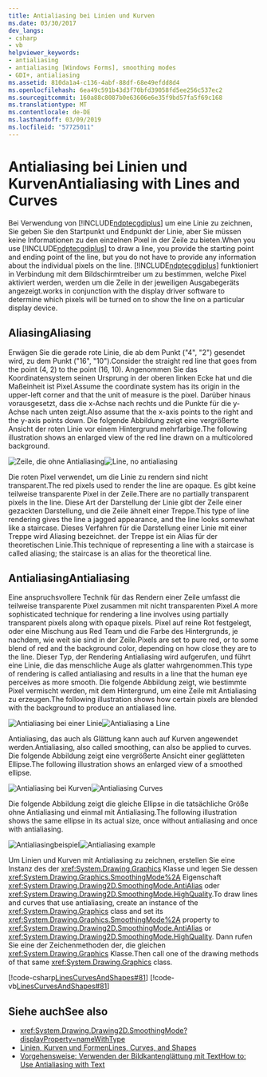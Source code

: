 ```yaml
---
title: Antialiasing bei Linien und Kurven
ms.date: 03/30/2017
dev_langs:
- csharp
- vb
helpviewer_keywords:
- antialiasing
- antialiasing [Windows Forms], smoothing modes
- GDI+, antialiasing
ms.assetid: 810da1a4-c136-4abf-88df-68e49efdd8d4
ms.openlocfilehash: 6ea49c591b43d3f70bfd39058fd5ee256c537ec2
ms.sourcegitcommit: 160a88c8087b0e63606e6e35f9bd57fa5f69c168
ms.translationtype: MT
ms.contentlocale: de-DE
ms.lasthandoff: 03/09/2019
ms.locfileid: "57725011"
---
```

# <a name="antialiasing-with-lines-and-curves"></a><span data-ttu-id="afb0b-102">Antialiasing bei Linien und Kurven</span><span class="sxs-lookup"><span data-stu-id="afb0b-102">Antialiasing with Lines and Curves</span></span>
<span data-ttu-id="afb0b-103">Bei Verwendung von [!INCLUDE[ndptecgdiplus](../../../../includes/ndptecgdiplus-md.md)] um eine Linie zu zeichnen, Sie geben Sie den Startpunkt und Endpunkt der Linie, aber Sie müssen keine Informationen zu den einzelnen Pixel in der Zeile zu bieten.</span><span class="sxs-lookup"><span data-stu-id="afb0b-103">When you use [!INCLUDE[ndptecgdiplus](../../../../includes/ndptecgdiplus-md.md)] to draw a line, you provide the starting point and ending point of the line, but you do not have to provide any information about the individual pixels on the line.</span></span> [!INCLUDE[ndptecgdiplus](../../../../includes/ndptecgdiplus-md.md)] <span data-ttu-id="afb0b-104">funktioniert in Verbindung mit dem Bildschirmtreiber um zu bestimmen, welche Pixel aktiviert werden, werden um die Zeile in der jeweiligen Ausgabegeräts angezeigt.</span><span class="sxs-lookup"><span data-stu-id="afb0b-104">works in conjunction with the display driver software to determine which pixels will be turned on to show the line on a particular display device.</span></span>  
  
## <a name="aliasing"></a><span data-ttu-id="afb0b-105">Aliasing</span><span class="sxs-lookup"><span data-stu-id="afb0b-105">Aliasing</span></span>  
 <span data-ttu-id="afb0b-106">Erwägen Sie die gerade rote Linie, die ab dem Punkt ("4", "2") gesendet wird, zu dem Punkt ("16", "10").</span><span class="sxs-lookup"><span data-stu-id="afb0b-106">Consider the straight red line that goes from the point (4, 2) to the point (16, 10).</span></span> <span data-ttu-id="afb0b-107">Angenommen Sie das Koordinatensystem seinen Ursprung in der oberen linken Ecke hat und die Maßeinheit ist Pixel.</span><span class="sxs-lookup"><span data-stu-id="afb0b-107">Assume the coordinate system has its origin in the upper-left corner and that the unit of measure is the pixel.</span></span> <span data-ttu-id="afb0b-108">Darüber hinaus vorausgesetzt, dass die x-Achse nach rechts und die Punkte für die y-Achse nach unten zeigt.</span><span class="sxs-lookup"><span data-stu-id="afb0b-108">Also assume that the x-axis points to the right and the y-axis points down.</span></span> <span data-ttu-id="afb0b-109">Die folgende Abbildung zeigt eine vergrößerte Ansicht der roten Linie vor einem Hintergrund mehrfarbige.</span><span class="sxs-lookup"><span data-stu-id="afb0b-109">The following illustration shows an enlarged view of the red line drawn on a multicolored background.</span></span>  
  
 <span data-ttu-id="afb0b-110">![Zeile, die ohne Antialiasing](./media/aboutgdip02-art33.gif "AboutGdip02_Art33")</span><span class="sxs-lookup"><span data-stu-id="afb0b-110">![Line, no antialiasing](./media/aboutgdip02-art33.gif "AboutGdip02_Art33")</span></span>  
  
 <span data-ttu-id="afb0b-111">Die roten Pixel verwendet, um die Linie zu rendern sind nicht transparent.</span><span class="sxs-lookup"><span data-stu-id="afb0b-111">The red pixels used to render the line are opaque.</span></span> <span data-ttu-id="afb0b-112">Es gibt keine teilweise transparente Pixel in der Zeile.</span><span class="sxs-lookup"><span data-stu-id="afb0b-112">There are no partially transparent pixels in the line.</span></span> <span data-ttu-id="afb0b-113">Diese Art der Darstellung der Linie gibt der Zeile einer gezackten Darstellung, und die Zeile ähnelt einer Treppe.</span><span class="sxs-lookup"><span data-stu-id="afb0b-113">This type of line rendering gives the line a jagged appearance, and the line looks somewhat like a staircase.</span></span> <span data-ttu-id="afb0b-114">Dieses Verfahren für die Darstellung einer Linie mit einer Treppe wird Aliasing bezeichnet. der Treppe ist ein Alias für der theoretischen Linie.</span><span class="sxs-lookup"><span data-stu-id="afb0b-114">This technique of representing a line with a staircase is called aliasing; the staircase is an alias for the theoretical line.</span></span>  
  
## <a name="antialiasing"></a><span data-ttu-id="afb0b-115">Antialiasing</span><span class="sxs-lookup"><span data-stu-id="afb0b-115">Antialiasing</span></span>  
 <span data-ttu-id="afb0b-116">Eine anspruchsvollere Technik für das Rendern einer Zeile umfasst die teilweise transparente Pixel zusammen mit nicht transparenten Pixel.</span><span class="sxs-lookup"><span data-stu-id="afb0b-116">A more sophisticated technique for rendering a line involves using partially transparent pixels along with opaque pixels.</span></span> <span data-ttu-id="afb0b-117">Pixel auf reine Rot festgelegt, oder eine Mischung aus Red Team und die Farbe des Hintergrunds, je nachdem, wie weit sie sind in der Zeile.</span><span class="sxs-lookup"><span data-stu-id="afb0b-117">Pixels are set to pure red, or to some blend of red and the background color, depending on how close they are to the line.</span></span> <span data-ttu-id="afb0b-118">Dieser Typ, der Rendering Antialiasing wird aufgerufen, und führt eine Linie, die das menschliche Auge als glatter wahrgenommen.</span><span class="sxs-lookup"><span data-stu-id="afb0b-118">This type of rendering is called antialiasing and results in a line that the human eye perceives as more smooth.</span></span> <span data-ttu-id="afb0b-119">Die folgende Abbildung zeigt, wie bestimmte Pixel vermischt werden, mit dem Hintergrund, um eine Zeile mit Antialiasing zu erzeugen.</span><span class="sxs-lookup"><span data-stu-id="afb0b-119">The following illustration shows how certain pixels are blended with the background to produce an antialiased line.</span></span>  
  
 <span data-ttu-id="afb0b-120">![Antialiasing bei einer Linie](./media/aboutgdip02-art34.gif "AboutGdip02_Art34")</span><span class="sxs-lookup"><span data-stu-id="afb0b-120">![Antialiasing a Line](./media/aboutgdip02-art34.gif "AboutGdip02_Art34")</span></span>  
  
 <span data-ttu-id="afb0b-121">Antialiasing, das auch als Glättung kann auch auf Kurven angewendet werden.</span><span class="sxs-lookup"><span data-stu-id="afb0b-121">Antialiasing, also called smoothing, can also be applied to curves.</span></span> <span data-ttu-id="afb0b-122">Die folgende Abbildung zeigt eine vergrößerte Ansicht einer geglätteten Ellipse.</span><span class="sxs-lookup"><span data-stu-id="afb0b-122">The following illustration shows an enlarged view of a smoothed ellipse.</span></span>  
  
 <span data-ttu-id="afb0b-123">![Antialiasing bei Kurven](./media/aboutgdip02-art35.gif "AboutGdip02_Art35")</span><span class="sxs-lookup"><span data-stu-id="afb0b-123">![Antialiasing Curves](./media/aboutgdip02-art35.gif "AboutGdip02_Art35")</span></span>  
  
 <span data-ttu-id="afb0b-124">Die folgende Abbildung zeigt die gleiche Ellipse in die tatsächliche Größe ohne Antialiasing und einmal mit Antialiasing.</span><span class="sxs-lookup"><span data-stu-id="afb0b-124">The following illustration shows the same ellipse in its actual size, once without antialiasing and once with antialiasing.</span></span>  
  
 <span data-ttu-id="afb0b-125">![Antialiasingbeispiel](./media/aboutgdip02-art36.gif "AboutGdip02_Art36")</span><span class="sxs-lookup"><span data-stu-id="afb0b-125">![Antialiasing example](./media/aboutgdip02-art36.gif "AboutGdip02_Art36")</span></span>  
  
 <span data-ttu-id="afb0b-126">Um Linien und Kurven mit Antialiasing zu zeichnen, erstellen Sie eine Instanz des der <xref:System.Drawing.Graphics> Klasse und legen Sie dessen <xref:System.Drawing.Graphics.SmoothingMode%2A> Eigenschaft <xref:System.Drawing.Drawing2D.SmoothingMode.AntiAlias> oder <xref:System.Drawing.Drawing2D.SmoothingMode.HighQuality>.</span><span class="sxs-lookup"><span data-stu-id="afb0b-126">To draw lines and curves that use antialiasing, create an instance of the <xref:System.Drawing.Graphics> class and set its <xref:System.Drawing.Graphics.SmoothingMode%2A> property to <xref:System.Drawing.Drawing2D.SmoothingMode.AntiAlias> or <xref:System.Drawing.Drawing2D.SmoothingMode.HighQuality>.</span></span> <span data-ttu-id="afb0b-127">Dann rufen Sie eine der Zeichenmethoden der, die gleichen <xref:System.Drawing.Graphics> Klasse.</span><span class="sxs-lookup"><span data-stu-id="afb0b-127">Then call one of the drawing methods of that same <xref:System.Drawing.Graphics> class.</span></span>  
  
 [!code-csharp[LinesCurvesAndShapes#81](~/samples/snippets/csharp/VS_Snippets_Winforms/LinesCurvesAndShapes/CS/Class1.cs#81)]
 [!code-vb[LinesCurvesAndShapes#81](~/samples/snippets/visualbasic/VS_Snippets_Winforms/LinesCurvesAndShapes/VB/Class1.vb#81)]  
  
## <a name="see-also"></a><span data-ttu-id="afb0b-128">Siehe auch</span><span class="sxs-lookup"><span data-stu-id="afb0b-128">See also</span></span>
- <xref:System.Drawing.Drawing2D.SmoothingMode?displayProperty=nameWithType>
- [<span data-ttu-id="afb0b-129">Linien, Kurven und Formen</span><span class="sxs-lookup"><span data-stu-id="afb0b-129">Lines, Curves, and Shapes</span></span>](lines-curves-and-shapes.md)
- [<span data-ttu-id="afb0b-130">Vorgehensweise: Verwenden der Bildkantenglättung mit Text</span><span class="sxs-lookup"><span data-stu-id="afb0b-130">How to: Use Antialiasing with Text</span></span>](how-to-use-antialiasing-with-text.md)
